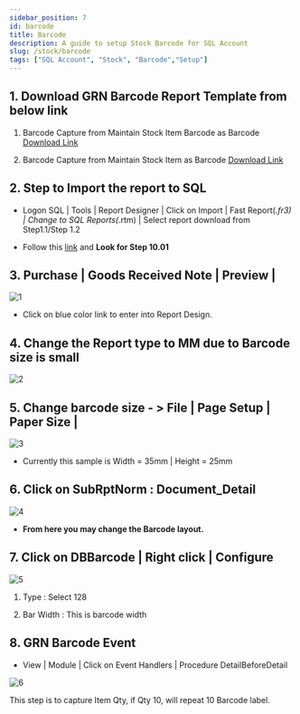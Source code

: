 ```yaml
---
sidebar_position: 7
id: barcode
title: Barcode
description: A guide to setup Stock Barcode for SQL Account
slug: /stock/barcode
tags: ["SQL Account", "Stock", "Barcode","Setup"]
---
```



## 1. Download GRN Barcode Report Template from below link

1. Barcode Capture from Maintain Stock Item Barcode as Barcode [Download Link](http://www.sql.com.my/webstore/templates/01-grn-barcode-20-40-captureitembarcode)

2. Barcode Capture from Maintain Stock Item as Barcode [Download Link](http://www.sql.com.my/webstore/templates/02-grn-barcode-35-25-captureitemcode)

## 2. Step to Import the report to SQL

- Logon SQL | Tools | Report Designer | Click on Import | Fast Report(*.fr3) | Change to SQL Reports(*.rtm) | Select report download from Step1.1/Step 1.2

- Follow this [link](http://www.sql.com.my/sqlacc.intro/tutorial/) and **Look for Step 10.01**

## 3. Purchase | Goods Received Note | Preview |

![1](/img/stock/barcode/1.png)

- Click on blue color link to enter into Report Design.

## 4. Change the Report type to MM due to Barcode size is small

![2](/img/stock/barcode/2.png)

## 5. Change barcode size - > File | Page Setup | Paper Size |

![3](/img/stock/barcode/3.png)

- Currently this sample is Width = 35mm | Height = 25mm

## 6. Click on SubRptNorm : Document_Detail

![4](/img/stock/barcode/4.png)

- **From here you may change the Barcode layout.**

## 7. Click on DBBarcode | Right click | Configure

![5](/img/stock/barcode/5.png)

1. Type : Select 128

2. Bar Width : This is barcode width

## 8. GRN Barcode Event

- View | Module | Click on Event Handlers | Procedure DetailBeforeDetail

![6](/img/stock/barcode/6.png)

This step is to capture Item Qty, if Qty 10, will repeat 10 Barcode label.
